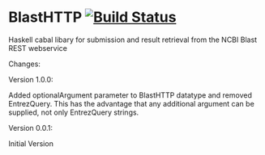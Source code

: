 BlastHTTP  [![Build Status](https://travis-ci.org/eggzilla/BlastHTTP.svg?branch=master)](https://travis-ci.org/eggzilla/BlastHTTP)
=========

Haskell cabal libary for submission and result retrieval from the NCBI Blast REST webservice

Changes:

Version 1.0.0:

Added optionalArgument parameter to BlastHTTP datatype and removed EntrezQuery.
This has the advantage that any additional argument can be supplied,
not only EntrezQuery strings.

Version 0.0.1:

Initial Version


